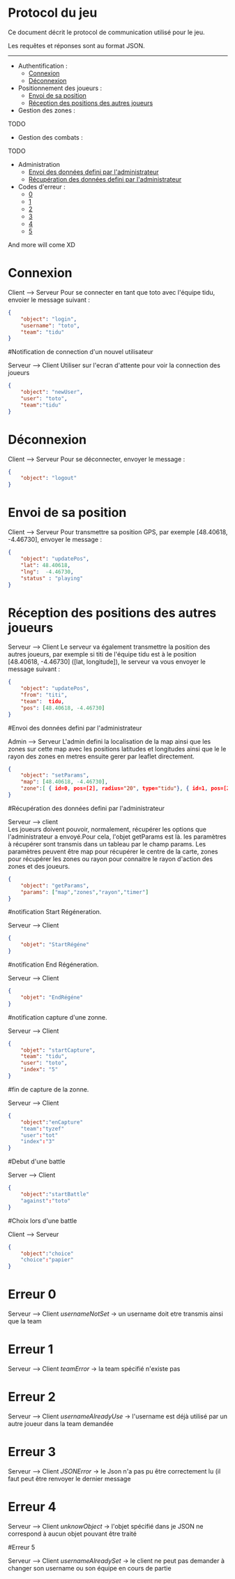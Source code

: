# Protocol du jeu

Ce document décrit le protocol de communication utilisé pour le jeu.

Les requêtes et réponses sont au format JSON.

---

* Authentification :
   * [ Connexion ](#connexion) 
   * [ Déconnexion ](#déconnexion)
* Positionnement des joueurs :
   * [Envoi de sa position](#envoi-de-sa-position)
   * [Réception des positions des autres joueurs](#réception-des-positions-des-autres-joueurs)
* Gestion des zones :

TODO

* Gestion des combats :

TODO
* Administration
    * [Envoi des données defini par l'administrateur](#envoi-des-données-defini-par-ladministrateur)
    * [Récupération des données defini par l'administrateur](#récupération-des-données-defini-par-ladministrateur)
* Codes d'erreur :
    * [ 0 ](#erreur-0)
    * [ 1 ](#erreur-1)
    * [ 2 ](#erreur-2)
    * [ 3 ](#erreur-3)
    * [ 4 ](#erreur-4)
    * [ 5 ](#erreur-5)

And more will come XD

# Connexion

Client --> Serveur
Pour se connecter en tant que toto avec l'équipe tidu, envoier le message suivant :

```json
{
    "object": "login",
    "username": "toto",
    "team": "tidu"
}
```

#Notification de connection d'un nouvel utilisateur

Serveur --> Client
Utiliser sur l'ecran d'attente pour voir la connection des joueurs

```json
{
    "object": "newUser",
    "user": "toto",
    "team":"tidu"
}
```

# Déconnexion

Client --> Serveur 
Pour se déconnecter, envoyer le message :

```json
{
    "object": "logout"
}
```

# Envoi de sa position

Client --> Serveur
Pour transmettre sa position GPS, par exemple [48.40618, -4.46730], envoyer le message :

```json
{
    "object": "updatePos",
    "lat": 48.40618,
    "lng":  -4.46730,
    "status" : "playing"
}
```

# Réception des positions des autres joueurs

Serveur --> Client 
Le serveur va également transmettre la position des autres joueurs, par exemple si titi de l'équipe tidu est à le position [48.40618, -4.46730] ([lat, longitude]), le serveur va vous envoyer le message suivant :

```json
{
    "object": "updatePos",
    "from": "titi",
    "team":  tidu,
    "pos": [48.40618, -4.46730]
}
```
#Envoi des données defini par l'administrateur

Admin --> Serveur
L'admin defini la localisation de la map ainsi que les zones sur cette map avec les positions latitudes et longitudes ainsi que le le rayon des zones en metres ensuite gerer par leaflet directement.

```json
{
    "object": "setParams",
    "map": [48.40618, -4.46730],
    "zone":[ { id=0, pos=[2], radius="20", type="tidu"}, { id=1, pos=[2], radius="10", type="tizef"}, { id=2, pos=[2], radius="10", type="neutre"}]
}
```
#Récupération des données defini par l'administrateur

Serveur --> client  
Les joueurs doivent pouvoir, normalement, récupérer les options que l'administrateur a envoyé.Pour cela, l'objet getParams est là. les paramètres à récupérer sont transmis dans un tableau par le champ params.
Les paramètres peuvent être map pour récupérer le centre de la carte, zones pour récupérer les zones ou rayon pour connaitre le rayon d'action des zones et des joueurs.

```json
{
    "object": "getParams",
    "params": ["map","zones","rayon","timer"]
}
```
#notification Start Régéneration.

Serveur --> Client  
```json
{
	"objet": "StartRégéne"
}
```
#notification End Régéneration.

Serveur --> Client  
```json
{
	"objet": "EndRégéne"
}
```

#notification capture d'une zonne.

Serveur --> Client  
```json
{
	"objet": "startCapture",
	"team": "tidu",
	"user": "toto",
	"index": "5"
}
```

#fin de capture de la zonne.

Serveur --> Client
```json
{
	"object":"enCapture"
	"team":"tyzef"
	"user":"tot"
	"index":"3"
}
```
#Debut d'une battle

Server --> Client

```json
{
	"object":"startBattle"
	"against":"toto"
}
```

#Choix lors d'une battle

Client --> Serveur

```json
{
	"object":"choice"
	"choice":"papier"
}
```

# Erreur 0

Serveur --> Client
*usernameNotSet* -> un username doit etre transmis ainsi que la team

# Erreur 1

Serveur --> Client
*teamError* -> la team spécifié n'existe pas

# Erreur 2

Serveur --> Client
*usernameAlreadyUse* -> l'username est déjà utilisé par un autre joueur dans la team demandée

# Erreur 3 

Serveur --> Client
*JSONError* -> le Json n'a pas pu être correctement lu (il faut peut être renvoyer le dernier message

# Erreur 4

Serveur --> Client
*unknowObject* -> l'objet spécifié dans je JSON ne correspond à aucun objet pouvant être traité

#Erreur 5

Serveur --> Client
*usernameAlreadySet* -> le client ne peut pas demander à changer son username ou son équipe en cours de partie

